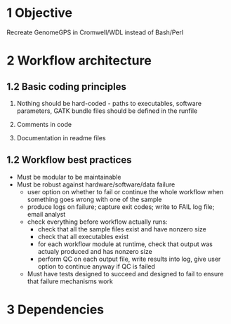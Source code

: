 1 Objective
============

Recreate GenomeGPS in Cromwell/WDL instead of Bash/Perl

2 Workflow architecture
=======================

1.2 Basic coding principles
---------------------------

1. Nothing should be hard-coded - paths to executables, software parameters, GATK bundle files should be defined in the runfile

2. Comments in code

3. Documentation in readme files



1.2 Workflow best practices
---------------------------

* Must be modular to be maintainable
* Must be robust against hardware/software/data failure
    * user option on whether to fail or continue the whole workflow when something goes wrong with one of the sample
    * produce logs on failure; capture exit codes; write to FAIL log file; email analyst 
    * check everything before workflow actually runs: 
       * check that all the sample files exist and have nonzero size 
       * check that all executables exist
       * for each workflow module at runtime, check that output was actualy produced and has nonzero size
       * perform QC on each output file, write results into log, give user option to continue anyway if QC is failed
    * Must have tests designed to succeed and designed to fail to ensure that failure mechanisms work


3 Dependencies
==============
